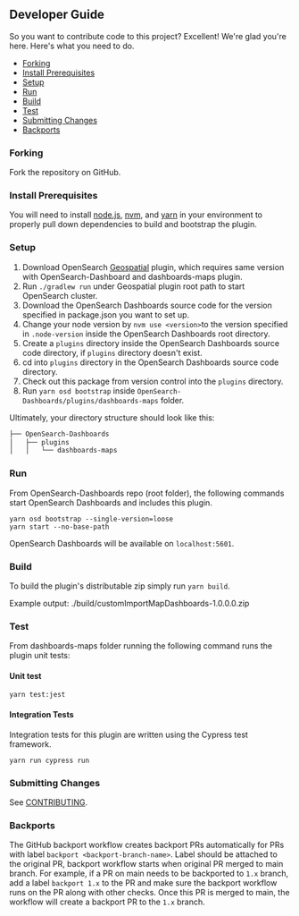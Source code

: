 ## Developer Guide

So you want to contribute code to this project? Excellent! We're glad you're here. Here's what you need to do.

- [Forking](#forking)
- [Install Prerequisites](#install-prerequisites)
- [Setup](#setup)
- [Run](#run)
- [Build](#build)
- [Test](#test)
- [Submitting Changes](#submitting-changes)
- [Backports](#backports)

### Forking

Fork the repository on GitHub.

### Install Prerequisites

You will need to install [node.js](https://nodejs.org/en/), [nvm](https://github.com/nvm-sh/nvm/blob/master/README.md), and [yarn](https://yarnpkg.com/) in your environment to properly pull down dependencies to build and bootstrap the plugin.


### Setup

1. Download OpenSearch [Geospatial](https://github.com/opensearch-project/geospatial) plugin, which requires same version with OpenSearch-Dashboard and dashboards-maps plugin.
2. Run `./gradlew run` under Geospatial plugin root path to start OpenSearch cluster.
3. Download the OpenSearch Dashboards source code for the version specified in package.json you want to set up.
4. Change your node version by `nvm use <version>`to the version specified in `.node-version` inside the OpenSearch Dashboards root directory.
5. Create a `plugins` directory inside the OpenSearch Dashboards source code directory, if `plugins` directory doesn't exist.
6. cd into `plugins` directory in the OpenSearch Dashboards source code directory.
7. Check out this package from version control into the `plugins` directory.
8. Run `yarn osd bootstrap` inside `OpenSearch-Dashboards/plugins/dashboards-maps` folder.

Ultimately, your directory structure should look like this:

```md
├── OpenSearch-Dashboards
│   ├── plugins
│   │   └── dashboards-maps
```

### Run

From OpenSearch-Dashboards repo (root folder), the following commands start OpenSearch Dashboards and includes this plugin.

```
yarn osd bootstrap --single-version=loose
yarn start --no-base-path
```

OpenSearch Dashboards will be available on `localhost:5601`.

### Build

To build the plugin's distributable zip simply run `yarn build`.

Example output: ./build/customImportMapDashboards-1.0.0.0.zip

### Test

From dashboards-maps folder running the following command runs the plugin unit tests:

#### Unit test
```
yarn test:jest
```

#### Integration Tests
Integration tests for this plugin are written using the Cypress test framework.
```
yarn run cypress run
```

### Submitting Changes

See [CONTRIBUTING](CONTRIBUTING.md).

### Backports

The GitHub backport workflow creates backport PRs automatically for PRs with label `backport <backport-branch-name>`. Label should be attached to the original PR, backport workflow starts when original PR merged to main branch. For example, if a PR on main needs to be backported to `1.x` branch, add a label `backport 1.x` to the PR and make sure the
backport workflow runs on the PR along with other checks. Once this PR is merged to main, the workflow will create a backport PR
to the `1.x` branch.
